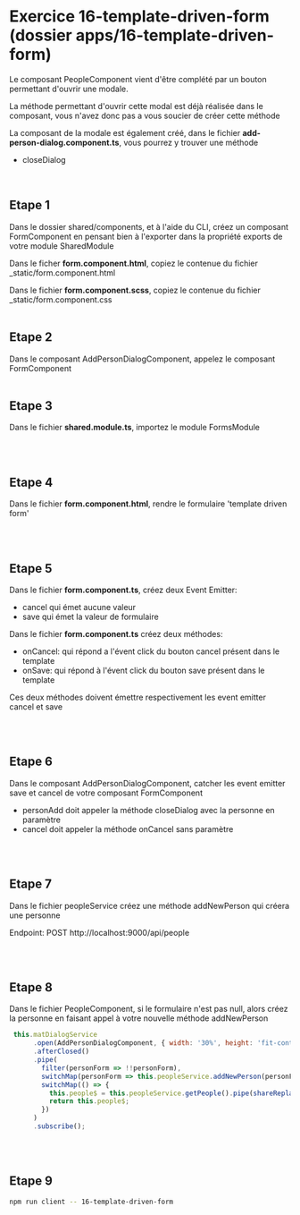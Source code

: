 # Exercice 16-template-driven-form (dossier apps/16-template-driven-form)

Le composant PeopleComponent vient d'être complété par un bouton permettant d'ouvrir une modale.

La méthode permettant d'ouvrir cette modal est déjà réalisée dans le composant, vous n'avez donc pas a vous soucier de créer cette méthode

La composant de la modale est également créé, dans le fichier **add-person-dialog.component.ts**, vous pourrez y trouver une méthode

- closeDialog

<br>

## Etape 1

Dans le dossier shared/components, et à l'aide du CLI, créez un composant FormComponent en pensant bien à l'exporter dans la propriété exports de votre module SharedModule

Dans le ficher **form.component.html**, copiez le contenue du fichier \_static/form.component.html

Dans le fichier **form.component.scss**, copiez le contenue du fichier \_static/form.component.css
<br><br>

## Etape 2

Dans le composant AddPersonDialogComponent, appelez le composant FormComponent
<br><br>

## Etape 3

Dans le fichier **shared.module.ts**, importez le module FormsModule

<br><br>

## Etape 4

Dans le fichier **form.component.html**, rendre le formulaire 'template driven form'

<br><br>

## Etape 5

Dans le fichier **form.component.ts**, créez deux Event Emitter:

-   cancel qui émet aucune valeur
-   save qui émet la valeur de formulaire

Dans le fichier **form.component.ts** créez deux méthodes:

-   onCancel: qui répond a l'évent click du bouton cancel présent dans le template
-   onSave: qui répond à l'évent click du bouton save présent dans le template

Ces deux méthodes doivent émettre respectivement les event emitter cancel et save

<br><br>

## Etape 6

Dans le composant AddPersonDialogComponent, catcher les event emitter save et cancel de votre composant FormComponent

-   personAdd doit appeler la méthode closeDialog avec la personne en paramètre
-   cancel doit appeler la méthode onCancel sans paramètre

<br><br>

## Etape 7

Dans le fichier peopleService créez une méthode addNewPerson qui créera une personne

Endpoint: POST http://localhost:9000/api/people

<br><br>

## Etape 8

Dans le fichier PeopleComponent, si le formulaire n'est pas null, alors créez la personne en faisant appel à votre nouvelle méthode addNewPerson

```javascript
 this.matDialogService
      .open(AddPersonDialogComponent, { width: '30%', height: 'fit-content' })
      .afterClosed()
      .pipe(
        filter(personForm => !!personForm),
        switchMap(personForm => this.peopleService.addNewPerson(personForm)),
        switchMap(() => {
          this.people$ = this.peopleService.getPeople().pipe(shareReplay(1));
          return this.people$;
        })
      )
      .subscribe();
```

<br><br>

## Etape 9

```bash
npm run client -- 16-template-driven-form
```

